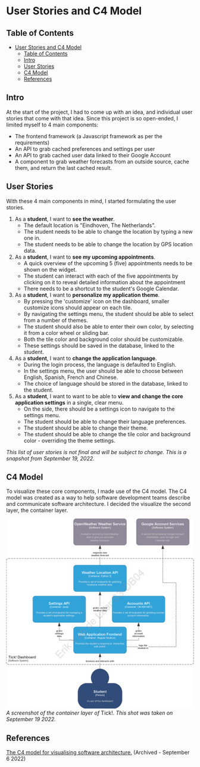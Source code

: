 # User Stories and C4 Model

## Table of Contents

- [User Stories and C4 Model](#user-stories-and-c4-model)
  - [Table of Contents](#table-of-contents)
  - [Intro](#intro)
  - [User Stories](#user-stories)
  - [C4 Model](#c4-model)
  - [References](#references)

## Intro

At the start of the project, I had to come up with an idea, and individual user stories that come with that idea. Since this project is so open-ended, I limited myself to 4 main components:

* The frontend framework (a Javascript framework as per the requirements)
* An API to grab cached preferences and settings per user
* An API to grab cached user data linked to their Google Account
* A component to grab weather forecasts from an outside source, cache them, and return the last cached result.
  
## User Stories

With these 4 main components in mind, I started formulating the user stories.

1.  As a **student**, I want to **see the weather**.
    *  The default location is "Eindhoven, The Netherlands".
    *  The student needs to be able to change the location by typing a new one in.
    *  The student needs to be able to change the location by GPS location data. 
2.  As a **student**, I want to **see my upcoming appointments**.
    *   A quick overview of the upcoming 5 (five) appointments needs to be shown on the widget.
    *   The student can interact with each of the five appointments by clicking on it to reveal detailed information about the appointment
    *   There needs to be a shortcut to the student's Google Calendar.
3.  As a **student**, I want to **personalize my application theme**.
    *   By pressing the 'customize' icon on the dashboard, smaller customize icons should appear on each tile.
    *   By navigating the settings menu, the student should be able to select from a number of themes.
    *   The student should also be able to enter their own color, by selecting it from a color wheel or sliding bar.
    *   Both the tile color and background color should be customizable.
    *   These settings should be saved in the database, linked to the student.
5.  As a **student**, I want to **change the application language**.
    *   During the login process, the language is defaulted to English.
    *   In the settings menu, the user should be able to choose between English, Spanish, French and Chinese.
    *   The choice of language should be stored in the database, linked to the student.
6.  As a **student**, I want to want to be able to **view and change the core application settings** in a single, clear menu.
    *   On the side, there should be a settings icon to navigate to the settings menu.
    *   The student should be able to change their language preferences.
    *   The student should be able to change their theme.
    *   The student should be able to change the tile color and background color - overriding the theme settings.

*This list of user stories is not final and will be subject to change. This is a snapshot from September 19, 2022.*

## C4 Model

To visualize these core components, I made use of the C4 model. The C4 model was created as a way to help software development teams describe and communicate software architecture. I decided the visualize the second layer, the container layer.

![C4 Model](images/2-c4-model-page2.png)
*A screenshot of the container layer of* Tick!. *This shot was taken on September 19 2022.*

## References
[The C4 model for visualising software architecture.](https://web.archive.org/web/20220906050057/https://c4model.com/) (Archived - September 6 2022)